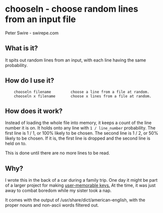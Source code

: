 # chooseln  - choose random lines from an input file

Peter Swire - swirepe.com

## What is it?

It spits out random lines from an input, with each line having the same probability.

## How do I use it?

        chooseln filename         choose a line from a file at random.
        chooseln x filename       choose x lines from a file at random.

## How does it work?

Instead of loading the whole file into memory, it keeps a count of the line number it is on.  It holds onto any line with `1 / line_number` probability.  The first line is 1 / 1, or 100% likely to be chosen.  The second line is 1 / 2, or 50% likely to be chosen.  If it is, the first line is dropped and the second line is held on to.

This is done until there are no more lines to be read.

## Why?

I wrote this in the back of a car during a family trip.  One day it might be part of a larger project for making [user-memorable keys.](http://xkcd.com/936/)  At the time, it was just away to combat boredom while my sister took a nap.

It comes with the output of /usr/share/dict/american-english, with the proper nouns and non-ascii words filtered out.
